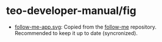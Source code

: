 # teo-developer-manual/fig

- [follow-me-app.svg](follow-me-app.svg): Copied from the [follow-me](https://github.com/roboticslab-uc3m/follow-me) repository. Recommended to keep it up to date (syncronized).
